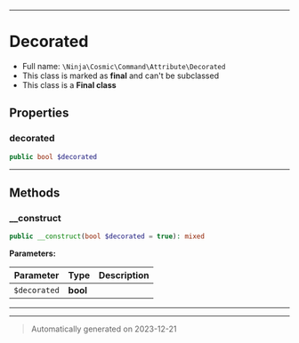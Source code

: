 ***

# Decorated





* Full name: `\Ninja\Cosmic\Command\Attribute\Decorated`
* This class is marked as **final** and can't be subclassed
* This class is a **Final class**



## Properties


### decorated



```php
public bool $decorated
```






***

## Methods


### __construct



```php
public __construct(bool $decorated = true): mixed
```








**Parameters:**

| Parameter | Type | Description |
|-----------|------|-------------|
| `$decorated` | **bool** |  |





***


***
> Automatically generated on 2023-12-21

